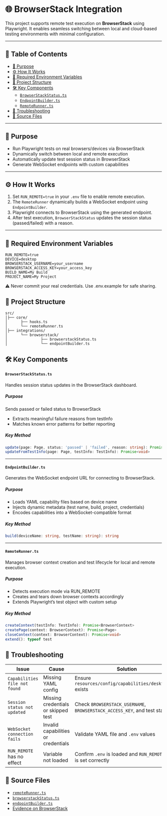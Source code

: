 # 🌐 BrowserStack Integration

This project supports remote test execution on **BrowserStack** using Playwright. It enables seamless switching between local and cloud-based testing environments with minimal configuration.

---

## 📘 Table of Contents

- [🎯 Purpose](#-purpose)
- [⚙️ How It Works](#️-how-it-works)
- [🔐 Required Environment Variables](#-required-environment-variables)
- [📂 Project Structure](#-project-structure)
- [🛠️ Key Components](#-key-components)
  - [`BrowserStackStatus.ts`](#browserstackstatusts)
  - [`EndpointBuilder.ts`](#endpointbuilderts)
  - [`RemoteRunner.ts`](#remoterunnerts)
- [🧯 Troubleshooting](#-troubleshooting)
- [📄 Source Files](#-source-files)

---

## 🎯 Purpose

- Run Playwright tests on real browsers/devices via BrowserStack
- Dynamically switch between local and remote execution
- Automatically update test session status in BrowserStack
- Generate WebSocket endpoints with custom capabilities

---

## ⚙️ How It Works

1. Set `RUN_REMOTE=true` in your `.env` file to enable remote execution.
2. The `RemoteRunner` dynamically builds a WebSocket endpoint using `EndpointBuilder`.
3. Playwright connects to BrowserStack using the generated endpoint.
4. After test execution, `BrowserStackStatus` updates the session status (passed/failed) with a reason.

---

## 🔐 Required Environment Variables

```env
RUN_REMOTE=true
DEVICE=desktop
BROWSERSTACK_USERNAME=your_username
BROWSERSTACK_ACCESS_KEY=your_access_key
BUILD_NAME=My Build
PROJECT_NAME=My Project
```
⚠️ Never commit your real credentials. Use .env.example for safe sharing.

## 📂 Project Structure
```
src/
│├── core/
│      ├── hooks.ts
│      └── remoteRunner.ts
│├── integrations/
│      └── browserstack/
│               ├── browserstackStatus.ts
│               └── endpointBuilder.ts
```

## 🛠️ Key Components

#### `BrowserStackStatus.ts`

Handles session status updates in the BrowserStack dashboard.

##### Purpose
Sends passed or failed status to BrowserStack
- Extracts meaningful failure reasons from testInfo
- Matches known error patterns for better reporting

##### Key Method
```ts
update(page: Page, status: 'passed' | 'failed', reason: string): Promise<void>
updateFromTestInfo(page: Page, testInfo: TestInfo): Promise<void>
```

---

#### `EndpointBuilder.ts`

Generates the WebSocket endpoint URL for connecting to BrowserStack.

##### Purpose
- Loads YAML capability files based on device name
- Injects dynamic metadata (test name, build, project, credentials)
- Encodes capabilities into a WebSocket-compatible format

##### Key Method
```ts
build(deviceName: string, testName: string): string
```

---

#### `RemoteRunner.ts`

Manages browser context creation and test lifecycle for local and remote execution.

##### Purpose
- Detects execution mode via RUN_REMOTE
- Creates and tears down browser contexts accordingly
- Extends Playwright’s test object with custom setup

##### Key Method
```ts
createContext(testInfo: TestInfo): Promise<BrowserContext>
createPage(context: BrowserContext): Promise<Page>
closeContext(context: BrowserContext): Promise<void>
extend(): typeof test
```

## 🧯 Troubleshooting

| Issue                          | Cause                          | Solution                                                                 |
|-------------------------------|--------------------------------|--------------------------------------------------------------------------|
| `Capabilities file not found` | Missing YAML config            | Ensure `resources/config/capabilities/desktop.yml` exists                |
| `Session status not updated`  | Missing credentials or skipped test | Check `BROWSERSTACK_USERNAME`, `BROWSERSTACK_ACCESS_KEY`, and test status |
| `WebSocket connection fails`  | Invalid capabilities or credentials | Validate YAML file and `.env` values                                     |
| `RUN_REMOTE` has no effect    | Variable not loaded            | Confirm `.env` is loaded and `RUN_REMOTE=true` is set correctly          |


## 📄 Source Files
- [`remoteRunner.ts`](../../src/core/remoteRunner.ts)
- [`browserstackStatus.ts`](../../src/integrations/browserstack/browserstackStatus.ts)
- [`endpointBuilder.ts`](../../src/integrations/browserstack/endpointBuilder.ts)
- [Evidence on BrowserStack](https://automate.browserstack.com/builds/95dfc675c8ac83f638727f1e389e1b1ddf38bb57/sessions/5d94339d84ccdb4b2b06ab54393348b2cc610d03?auth_token=e274aeae75114ba309f54a812b9976ab0f6d8e82cb597232f0167a4e80c28cb4)